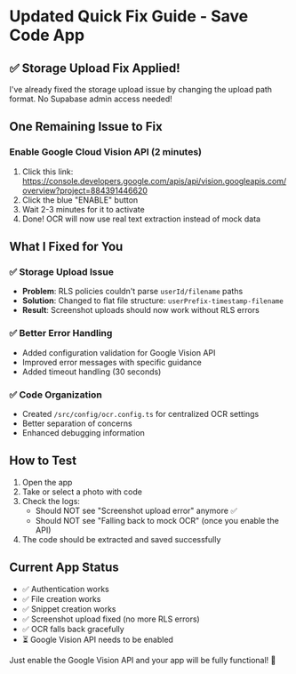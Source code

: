 # Updated Quick Fix Guide - Save Code App

## ✅ Storage Upload Fix Applied!
I've already fixed the storage upload issue by changing the upload path format. No Supabase admin access needed!

## One Remaining Issue to Fix

### Enable Google Cloud Vision API (2 minutes)
1. Click this link: https://console.developers.google.com/apis/api/vision.googleapis.com/overview?project=884391446620
2. Click the blue "ENABLE" button
3. Wait 2-3 minutes for it to activate
4. Done! OCR will now use real text extraction instead of mock data

## What I Fixed for You

### ✅ Storage Upload Issue
- **Problem**: RLS policies couldn't parse `userId/filename` paths
- **Solution**: Changed to flat file structure: `userPrefix-timestamp-filename`
- **Result**: Screenshot uploads should now work without RLS errors

### ✅ Better Error Handling
- Added configuration validation for Google Vision API
- Improved error messages with specific guidance
- Added timeout handling (30 seconds)

### ✅ Code Organization
- Created `/src/config/ocr.config.ts` for centralized OCR settings
- Better separation of concerns
- Enhanced debugging information

## How to Test
1. Open the app
2. Take or select a photo with code
3. Check the logs:
   - Should NOT see "Screenshot upload error" anymore ✅
   - Should NOT see "Falling back to mock OCR" (once you enable the API)
4. The code should be extracted and saved successfully

## Current App Status
- ✅ Authentication works
- ✅ File creation works
- ✅ Snippet creation works  
- ✅ Screenshot upload fixed (no more RLS errors)
- ✅ OCR falls back gracefully
- ⏳ Google Vision API needs to be enabled

Just enable the Google Vision API and your app will be fully functional! 🎉